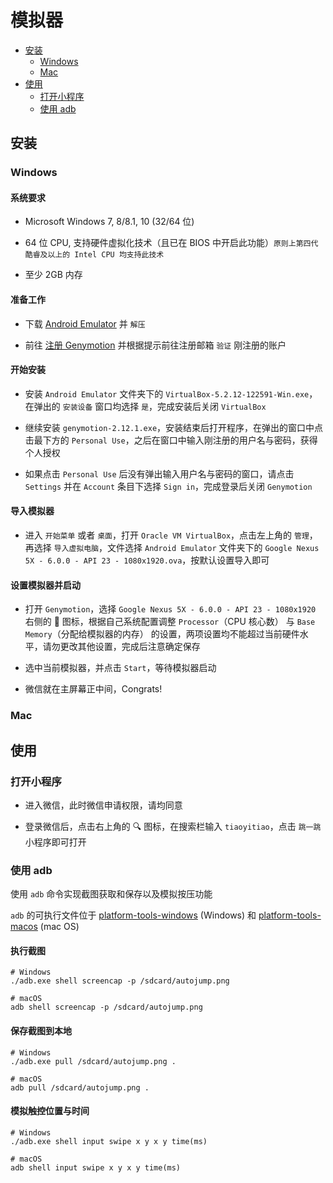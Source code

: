# 模拟器

* [安装](#安装)
  * [Windows](#Windows)
  * [Mac](#Mac)
* [使用](#使用)
  * [打开小程序](#打开小程序)
  * [使用 adb](#使用-adb)

## 安装

### Windows

#### 系统要求

* Microsoft Windows 7, 8/8.1, 10 (32/64 位)

* 64 位 CPU, 支持硬件虚拟化技术（且已在 BIOS 中开启此功能）`原则上第四代酷睿及以上的 Intel CPU 均支持此技术`

* 至少 2GB 内存

#### 准备工作

* 下载 [Android Emulator](https://cloud.tsinghua.edu.cn/f/e1548fc6fdec474091bb/) 并 `解压`

* 前往 [注册 Genymotion](https://www.genymotion.com/account/create/) 并根据提示前往注册邮箱 `验证` 刚注册的账户

#### 开始安装

* 安装 `Android Emulator` 文件夹下的 `VirtualBox-5.2.12-122591-Win.exe`，在弹出的 `安装设备` 窗口均选择 `是`，完成安装后关闭 `VirtualBox`

* 继续安装 `genymotion-2.12.1.exe`，安装结束后打开程序，在弹出的窗口中点击最下方的 `Personal Use`，之后在窗口中输入刚注册的用户名与密码，获得个人授权

* 如果点击 `Personal Use` 后没有弹出输入用户名与密码的窗口，请点击 `Settings` 并在 `Account` 条目下选择 `Sign in`，完成登录后关闭 `Genymotion`

#### 导入模拟器

* 进入 `开始菜单` 或者 `桌面`，打开 `Oracle VM VirtualBox`，点击左上角的 `管理`，再选择 `导入虚拟电脑`，文件选择 `Android Emulator` 文件夹下的 `Google Nexus 5X - 6.0.0 - API 23 - 1080x1920.ova`，按默认设置导入即可

#### 设置模拟器并启动

* 打开 `Genymotion`，选择 `Google Nexus 5X - 6.0.0 - API 23 - 1080x1920` 右侧的 🔧 图标，根据自己系统配置调整 `Processor`（CPU 核心数） 与 `Base Memory`（分配给模拟器的内存） 的设置，两项设置均不能超过当前硬件水平，请勿更改其他设置，完成后注意确定保存

* 选中当前模拟器，并点击 `Start`，等待模拟器启动

* 微信就在主屏幕正中间，Congrats!

### Mac

## 使用

### 打开小程序

* 进入微信，此时微信申请权限，请均同意

* 登录微信后，点击右上角的 🔍 图标，在搜索栏输入 `tiaoyitiao`，点击 `跳一跳` 小程序即可打开

### 使用 adb

使用 `adb` 命令实现截图获取和保存以及模拟按压功能

`adb` 的可执行文件位于 [platform-tools-windows](./platform-tools-windows) (Windows) 和 [platform-tools-macos](./platform-tools-macos) (mac OS)

#### 执行截图

```shell
# Windows
./adb.exe shell screencap -p /sdcard/autojump.png

# macOS
adb shell screencap -p /sdcard/autojump.png
```

#### 保存截图到本地

```shell
# Windows
./adb.exe pull /sdcard/autojump.png .

# macOS
adb pull /sdcard/autojump.png .
```

#### 模拟触控位置与时间

```shell
# Windows
./adb.exe shell input swipe x y x y time(ms)

# macOS
adb shell input swipe x y x y time(ms)
```

